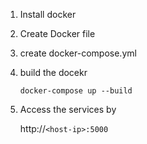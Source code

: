 1. Install docker
2. Create Docker file
3. create docker-compose.yml
4. build the docekr 

   ```
   docker-compose up --build

   ```
5. Access the services by

   http://`<host-ip>:5000`
